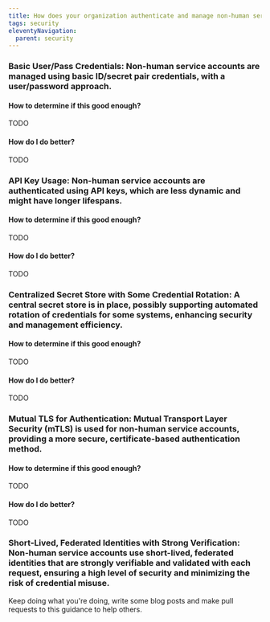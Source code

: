 ```yaml
---
title: How does your organization authenticate and manage non-human service accounts?
tags: security
eleventyNavigation:
  parent: security
---
```


### **Basic User/Pass Credentials:** Non-human service accounts are managed using basic ID/secret pair credentials, with a user/password approach.

#### How to determine if this good enough?

TODO

#### How do I do better?

TODO

### **API Key Usage:** Non-human service accounts are authenticated using API keys, which are less dynamic and might have longer lifespans.

#### How to determine if this good enough?

TODO

#### How do I do better?

TODO

### **Centralized Secret Store with Some Credential Rotation:** A central secret store is in place, possibly supporting automated rotation of credentials for some systems, enhancing security and management efficiency.

#### How to determine if this good enough?

TODO

#### How do I do better?

TODO

### **Mutual TLS for Authentication:** Mutual Transport Layer Security (mTLS) is used for non-human service accounts, providing a more secure, certificate-based authentication method.

#### How to determine if this good enough?

TODO

#### How do I do better?

TODO

### **Short-Lived, Federated Identities with Strong Verification:** Non-human service accounts use short-lived, federated identities that are strongly verifiable and validated with each request, ensuring a high level of security and minimizing the risk of credential misuse.

Keep doing what you're doing, write some blog posts and make pull requests to this guidance to help others.
